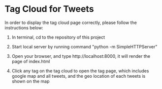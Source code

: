 Tag Cloud for Tweets
=====================
In order to display the tag cloud page correctly, please follow the instructions below:

1.	In terminal, cd to the repository of this project

2.	Start local server by running command "python -m SimpleHTTPServer"

3.	Open your browser, and type http://localhost:8000, it will render the page of index.html

4.	Click any tag on the tag cloud to open the tag page, which includes google map and all tweets, and the geo location of each tweets is shown on the map


